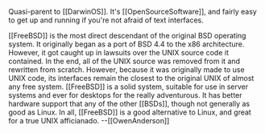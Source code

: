 

Quasi-parent to [[DarwinOS]]. It's [[OpenSourceSoftware]], and fairly easy to get up and running if you're not afraid of text interfaces.

[[FreeBSD]] is the most direct descendant of the original BSD operating system.  It originally began as a port of BSD 4.4 to the x86 architecture.  However, it got caught up in lawsuits over the UNIX source code it contained.  In the end, all of the UNIX source was removed from it and rewritten from scratch.  However, because it was originally made to use UNIX code, its interfaces remain the closest to the original UNIX of almost any free system.  [[FreeBSD]] is a solid system, suitable for use in server systems and ever for desktops for the really adventurous.  It has better hardware support that any of the other [[BSDs]], though not generally as good as Linux.  In all, [[FreeBSD]] is a good alternative to Linux, and great for a true UNIX afficianado. --[[OwenAnderson]]